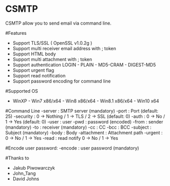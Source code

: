 # CSMTP

CSMTP allow you to send email via command line.

#Features
  - Support TLS/SSL ( OpenSSL v1.0.2g )
  - Support multi receiver email address with ; token
  - Support HTML body
  - Support multi attachment with ; token
  - Support authentication LOGIN - PLAIN - MD5-CRAM - DIGEST-MD5
  - Support urgent flag
  - Support read notification
  - Support password encoding for command line
  
#Supported OS
  - WinXP - Win7 x86/x64 - Win8 x86/x64 - Win8.1 x86/x64 - Win10 x64

#Command Line
  -server <string>: SMTP server (mandatory)
  -port <number>: Port (default: 25)
  -security <number>: 0 -> Nothing / 1 -> TLS / 2 -> SSL (default: 0)
	-auth <number>: 0 -> No / 1 -> Yes (default: 0)
	-user <string>: user
	-pwd <string>: password (encoded)
	-from <string>: sender (mandatory)
	-to <string>: receiver (mandatory)
	-cc <string>: CC
	-bcc <string>: BCC
	-subject <string>: Subject (mandatory)
  -body <string>: Body
	-attachment <string>: Attachment path
	-urgent <number>: 0 -> No / 1 -> Yes
	-read <number>: read notify 0 -> No / 1 -> Yes
	
#Encode user password:
	-encode <string>: user password (mandatory)

#Thanks to
  - Jakub Piwowarczyk
  - John_Tang
  - David Johns
